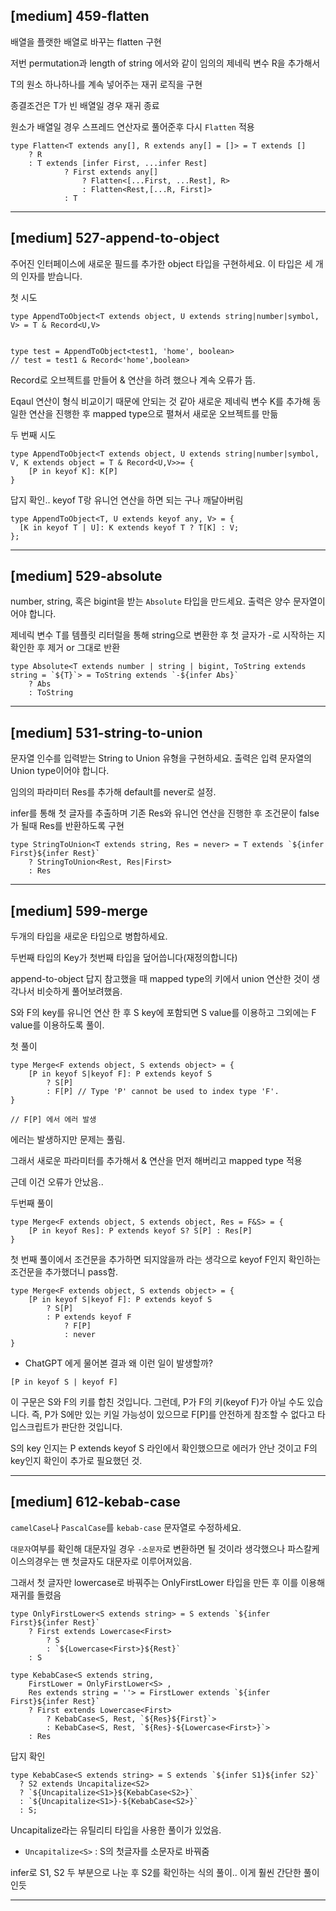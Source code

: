 
## [medium] 459-flatten

배열을 플랫한 배열로 바꾸는 flatten 구현

저번 permutation과 length of string 에서와 같이 임의의 제네릭 변수 R을 추가해서 

T의 원소 하나하나를 계속 넣어주는 재귀 로직을 구현

종결조건은 T가 빈 배열일 경우 재귀 종료

원소가 배열일 경우 스프레드 연산자로 풀어준후 다시 `Flatten` 적용

```
type Flatten<T extends any[], R extends any[] = []> = T extends []
    ? R
    : T extends [infer First, ...infer Rest]
            ? First extends any[]
                ? Flatten<[...First, ...Rest], R>
                : Flatten<Rest,[...R, First]>
            : T
```

--------
## [medium] 527-append-to-object

주어진 인터페이스에 새로운 필드를 추가한 object 타입을 구현하세요. 이 타입은 세 개의 인자를 받습니다.

첫 시도
```
type AppendToObject<T extends object, U extends string|number|symbol, V> = T & Record<U,V>


type test = AppendToObject<test1, 'home', boolean>
// test = test1 & Record<'home',boolean>
```

Record로 오브젝트를 만들어 & 연산을 하려 했으나 계속 오류가 뜸.

Eqaul 연산이 형식 비교이기 때문에 안되는 것 같아 새로운 제네릭 변수 K를 추가해 동일한 연산을 진행한 후 mapped type으로 펼쳐서 새로운 오브젝트를 만듦


두 번째 시도
```
type AppendToObject<T extends object, U extends string|number|symbol, V, K extends object = T & Record<U,V>>= {
    [P in keyof K]: K[P]
} 
```

답지 확인.. keyof T랑 유니언 연산을 하면 되는 구나 깨달아버림

```
type AppendToObject<T, U extends keyof any, V> = {
  [K in keyof T | U]: K extends keyof T ? T[K] : V;
};
```

--------
## [medium] 529-absolute

number, string, 혹은 bigint을 받는 `Absolute` 타입을 만드세요.
출력은 양수 문자열이어야 합니다.

제네릭 변수 T를 템플릿 리터럴을 통해 string으로 변환한 후 첫 글자가 -로 시작하는 지 확인한 후 제거 or 그대로 반환

```
type Absolute<T extends number | string | bigint, ToString extends string = `${T}`> = ToString extends `-${infer Abs}`
    ? Abs
    : ToString
```

--------
## [medium] 531-string-to-union

문자열 인수를 입력받는 String to Union 유형을 구현하세요. 출력은 입력 문자열의 Union type이어야 합니다.

임의의 파라미터 Res를 추가해 default를 never로 설정.

infer를 통해 첫 글자를 추출하며 기존 Res와 유니언 연산을 진행한 후 조건문이 false가 될때 Res를 반환하도록 구현

```
type StringToUnion<T extends string, Res = never> = T extends `${infer First}${infer Rest}`
    ? StringToUnion<Rest, Res|First>
    : Res
```

--------
## [medium] 599-merge

두개의 타입을 새로운 타입으로 병합하세요.

두번째 타입의 Key가 첫번째 타입을 덮어씁니다(재정의합니다)

append-to-object 답지 참고했을 때 mapped type의 키에서 union 연산한 것이 생각나서 비슷하게 풀어보려했음.

S와 F의 key를 유니언 연산 한 후 S key에 포함되면 S value를 이용하고 그외에는 F value를 이용하도록 풀이.

첫 풀이

```
type Merge<F extends object, S extends object> = {
    [P in keyof S|keyof F]: P extends keyof S
        ? S[P] 
        : F[P] // Type 'P' cannot be used to index type 'F'.
}

// F[P] 에서 에러 발생
```

에러는 발생하지만 문제는 풀림.

그래서 새로운 파라미터를 추가해서 & 연산을 먼저 해버리고 mapped type 적용

근데 이건 오류가 안났음.. 

두번째 풀이
```
type Merge<F extends object, S extends object, Res = F&S> = {
    [P in keyof Res]: P extends keyof S? S[P] : Res[P]
}
```

첫 번째 풀이에서 조건문을 추가하면 되지않을까 라는 생각으로 keyof F인지 확인하는 조건문을 추가했더니 pass함.

```
type Merge<F extends object, S extends object> = {
    [P in keyof S|keyof F]: P extends keyof S
        ? S[P] 
        : P extends keyof F
            ? F[P] 
            : never
}
```

* ChatGPT 에게 물어본 결과
왜 이런 일이 발생할까?

`[P in keyof S | keyof F]`

이 구문은 S와 F의 키를 합친 것입니다. 그런데, P가 F의 키(keyof F)가 아닐 수도 있습니다. 즉, P가 S에만 있는 키일 가능성이 있으므로 F[P]를 안전하게 참조할 수 없다고 타입스크립트가 판단한 것입니다.

S의 key 인지는 P extends keyof S 라인에서 확인했으므로 에러가 안난 것이고 F의 key인지 확인이 추가로 필요했던 것.

--------
## [medium] 612-kebab-case

`camelCase`나 `PascalCase`를 `kebab-case` 문자열로 수정하세요.

`대문자`여부를 확인해 대문자일 경우 `-소문자`로 변환하면 될 것이라 생각했으나 파스칼케이스의경우는 맨 첫글자도 대문자로 이루어져있음.

그래서 첫 글자만 lowercase로 바꿔주는 OnlyFirstLower 타입을 만든 후 이를 이용해 재귀를 돌렸음


```
type OnlyFirstLower<S extends string> = S extends `${infer First}${infer Rest}`
    ? First extends Lowercase<First>
        ? S
        : `${Lowercase<First>}${Rest}`
    : S

type KebabCase<S extends string, 
    FirstLower = OnlyFirstLower<S> ,
    Res extends string = ''> = FirstLower extends `${infer First}${infer Rest}`
    ? First extends Lowercase<First> 
        ? KebabCase<S, Rest, `${Res}${First}`>
        : KebabCase<S, Rest, `${Res}-${Lowercase<First>}`>
    : Res
```

답지 확인
```
type KebabCase<S extends string> = S extends `${infer S1}${infer S2}`
  ? S2 extends Uncapitalize<S2>
  ? `${Uncapitalize<S1>}${KebabCase<S2>}`
  : `${Uncapitalize<S1>}-${KebabCase<S2>}`
  : S;
```

Uncapitalize라는 유틸리티 타입을 사용한 풀이가 있었음.

* `Uncapitalize<S>` : S의 첫글자를 소문자로 바꿔줌

infer로 S1, S2 두 부분으로 나눈 후 S2를 확인하는 식의 풀이.. 이게 훨씬 간단한 풀이인듯

--------

